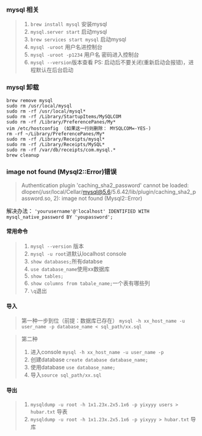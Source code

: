 ### mysql 相关
>1. `brew install mysql` 安装mysql
>2. `mysql.server start` 启动mysql
>3. `brew services start mysql` 启动mysql
>4. `mysql -uroot` 用户名进控制台
>5. `mysql -uroot -p1234` 用户名 密码进入控制台
>6. `mysql --version`版本查看
>PS: 启动后不要关闭(重新启动会报错)，进程默认在后台启动

### mysql 卸载
```
brew remove mysql
sudo rm /usr/local/mysql
sudo rm -rf /usr/local/mysql*
sudo rm -rf /Library/StartupItems/MySQLCOM
sudo rm -rf /Library/PreferencePanes/My*
vim /etc/hostconfig  (如果这一行则删除： MYSQLCOM=-YES-)
rm -rf ~/Library/PreferencePanes/My*
sudo rm -rf /Library/Receipts/mysql*
sudo rm -rf /Library/Receipts/MySQL*
sudo rm -rf /var/db/receipts/com.mysql.*
brew cleanup
```

### image not found (Mysql2::Error)错误
>Authentication plugin 'caching_sha2_password' cannot be loaded: dlopen(/usr/local/Cellar/mysql@5.6/5.6.42/lib/plugin/caching_sha2_password.so, 2): image not found (Mysql2::Error)

解决办法：
`'yourusername'@'localhost' IDENTIFIED WITH mysql_native_password BY 'youpassword';`


#### 常用命令
>1. `mysql --version` 版本
>2. `mysql -u root`进默认localhost console
>3. `show databases;`所有databse
>4. `use database_name`使用xx数据库
>5. `show tables;`
>6. `show columns from tabale_name;`一个表有哪些列
>7. `\q`退出

#### 导入
> 第一种一步到位（前提：数据库已存在）
> `mysql -h xx_host_name -u user_name -p database_name < sql_path/xx.sql`

> 第二种
>1. 进入console `mysql -h xx_host_name -u user_name -p`
>2. 创建database `create database database_name;`
>3. 使用database `use database_name;`
>4. 导入`source sql_path/xx.sql`

#### 导出
> 1. `mysqldump -u root -h 1x1.23x.2x5.1x6 -p yixyyy users > hubar.txt` 导表
> 2. `mysqldump -u root -h 1x1.23x.2x5.1x6 -p yixyyy > hubar.txt` 导库

